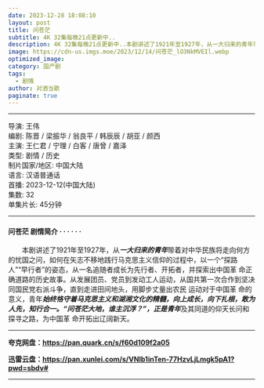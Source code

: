 ```yaml
---
date: 2023-12-28 18:08:10
layout: post
title: 问苍茫
subtitle: 4K 32集每晚21点更新中..
description: 4K 32集每晚21点更新中..本剧讲述了1921年至1927年，从一大归来的青年带着对中华民族将走向何方的忧国之问，如何在矢志不移地践行马克思主义信仰的过程中，以一个“探路人”“早行者”的姿态，从一名追随者成长为先行者、开拓者，并探索出中国革 命正确道路的历史故事...
image: https://cdn-us.imgs.moe/2023/12/14/问苍茫_lO3NkMVEIl.webp
optimized_image: 
category: 国产剧
tags:
  - 剧情
author: 对酒当歌
paginate: true
---
```


---

导演: 王伟  
编剧: 陈晋 / 梁振华 / 翁良平 / 韩辰辰 / 胡亚 / 颜西  
主演: 王仁君 / 宁理 / 白客 / 唐曾 / 嘉泽  
类型: 剧情 / 历史  
制片国家/地区: 中国大陆  
语言: 汉语普通话  
首播: 2023-12-12(中国大陆)  
集数: 32  
单集片长: 45分钟  

---

#### 问苍茫 剧情简介 · · · · · ·

　　本剧讲述了1921年至1927年，从***一大归来的青年***带着对中华民族将走向何方的忧国之问，如何在矢志不移地践行马克思主义信仰的过程中，以一个“探路人”“早行者”的姿态，从一名追随者成长为先行者、开拓者，并探索出中国革 命正确道路的历史故事。从发展团员、党员到发动工人运动，从国共第一次合作到坚决同国民党右派斗争，直到走进田间地头，用脚步丈量出农民 运动对于中国革 命的意义，青年***始终恪守着马克思主义和湖湘文化的精髓，向上成长，向下扎根，敢为人先，知行合一。“问苍茫大地，谁主沉浮？”，正是青年***及其同道的仰天长问和探寻之路，为中国革 命开拓出辽阔新天。

---

**夸克网盘：<https://pan.quark.cn/s/f60d109f2a05>**

**迅雷云盘：<https://pan.xunlei.com/s/VNlb1inTen-77HzvLjLmgk5pA1?pwd=sbdv#>**

---
